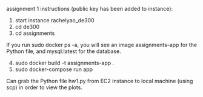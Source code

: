 assignment 1 instructions (public key has been added to instance):
1. start instance rachelyao_de300
2. cd de300
3. cd assignments

If you run sudo docker ps -a, you will see an image assignments-app for the Python file, and mysql:latest for the database.


4. sudo docker build -t assignments-app .
5. sudo docker-compose run app
   
Can grab the Python file hw1.py from EC2 instance to local machine (using scp) in order to view the plots.

